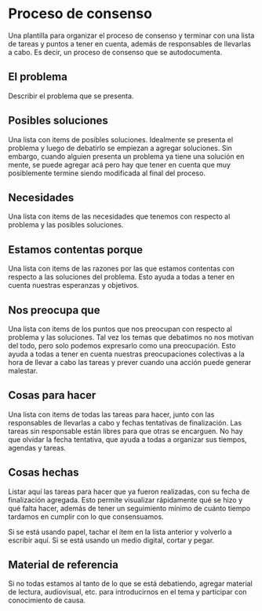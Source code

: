 Proceso de consenso
===================

Una plantilla para organizar el proceso de consenso y terminar con una
lista de tareas y puntos a tener en cuenta, además de responsables de
llevarlas a cabo.  Es decir, un proceso de consenso que se
autodocumenta.


El problema
-----------

Describir el problema que se presenta.


Posibles soluciones
-------------------

Una lista con items de posibles soluciones.  Idealmente se presenta el
problema y luego de debatirlo se empiezan a agregar soluciones.  Sin
embargo, cuando alguien presenta un problema ya tiene una solución en
mente, se puede agregar acá pero hay que tener en cuenta que muy
posiblemente termine siendo modificada al final del proceso.


Necesidades
-----------

Una lista con items de las necesidades que tenemos con respecto al
problema y las posibles soluciones.


Estamos contentas porque
------------------------

Una lista con items de las razones por las que estamos contentas con
respecto a las soluciones del problema.  Esto ayuda a todas a tener en
cuenta nuestras esperanzas y objetivos.


Nos preocupa que
----------------

Una lista con items de los puntos que nos preocupan con respecto al
problema y las soluciones.  Tal vez los temas que debatimos no nos
motivan del todo, pero solo podemos expresarlo como una preocupación.
Esto ayuda a todas a tener en cuenta nuestras preocupaciones
colectivas a la hora de llevar a cabo las tareas y prever cuando una
acción puede generar malestar.


Cosas para hacer
----------------

Una lista con items de todas las tareas para hacer, junto con las
responsables de llevarlas a cabo y fechas tentativas de finalización.
Las tareas sin responsable están libres para que otras se encarguen.
No hay que olvidar la fecha tentativa, que ayuda a todas a organizar
sus tiempos, agendas y tareas.


Cosas hechas
------------

Listar aquí las tareas para hacer que ya fueron realizadas, con su fecha
de finalización agregada.  Esto permite visualizar rápidamente qué se
hizo y qué falta hacer, además de tener un seguimiento mínimo de cuánto
tiempo tardamos en cumplir con lo que consensuamos.

Si se está usando papel, tachar el ítem en la lista anterior y volverlo
a escribir aquí.  Si se está usando un medio digital, cortar y pegar.


Material de referencia
----------------------

Si no todas estamos al tanto de lo que se está debatiendo, agregar
material de lectura, audiovisual, etc. para introducirnos en el tema y
participar con conocimiento de causa.
